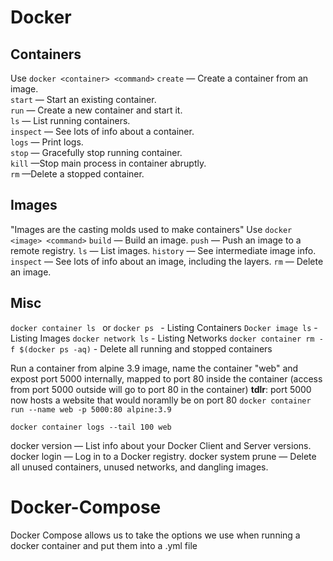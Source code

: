 # Docker

## Containers

Use `docker <container> <command>`
`create` — Create a container from an image.  
`start` — Start an existing container.  
`run` — Create a new container and start it.  
`ls` — List running containers.  
`inspect` — See lots of info about a container.  
`logs` — Print logs.  
`stop` — Gracefully stop running container.  
`kill` —Stop main process in container abruptly.  
`rm` —Delete a stopped container.

## Images

"Images are the casting molds used to make containers"
Use `docker <image> <command>`
`build` — Build an image.
`push` — Push an image to a remote registry.
`ls` — List images.
`history` — See intermediate image info.
`inspect` — See lots of info about an image, including the layers.
`rm` — Delete an image.

## Misc

`docker container ls ` or `docker ps ` - Listing Containers
`Docker image ls` - Listing Images
`docker network ls` - Listing Networks
`docker container rm -f $(docker ps -aq)` - Delete all running and stopped containers

Run a container from alpine 3.9 image, name the container "web" and expost port 5000 internally, mapped to port 80 inside the container
(access from port 5000 outside will go to port 80 in the container)
**tdlr**: port 5000 now hosts a website that would noramlly be on port 80
`docker container run --name web -p 5000:80 alpine:3.9`

`docker container logs --tail 100 web`

docker version — List info about your Docker Client and Server versions.
docker login — Log in to a Docker registry.
docker system prune — Delete all unused containers, unused networks, and dangling images.

# Docker-Compose

Docker Compose allows us to take the options we use when running a docker container and put them into a .yml file
